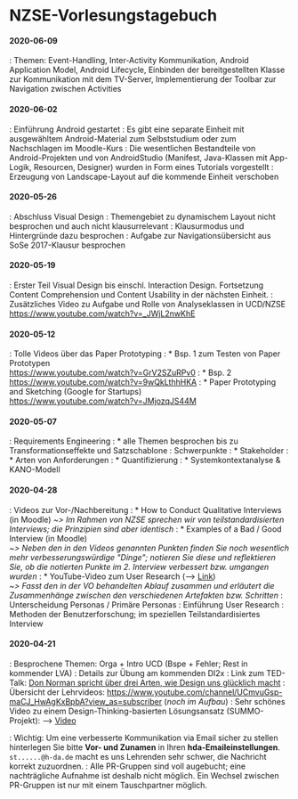 # NZSE-Vorlesungstagebuch


#### 2020-06-09
: Themen: Event-Handling, Inter-Activity Kommunikation, Android Application Model, Android Lifecycle, Einbinden der bereitgestellten Klasse zur Kommunikation mit dem TV-Server, Implementierung der Toolbar zur Navigation zwischen Activities



#### 2020-06-02
: Einführung Android gestartet
: Es gibt eine separate Einheit mit ausgewähltem Android-Material zum Selbststudium oder zum Nachschlagen im Moodle-Kurs
: Die wesentlichen Bestandteile von Android-Projekten und von AndroidStudio  (Manifest, Java-Klassen mit App-Logik, Resourcen, Designer) wurden in Form eines Tutorials vorgestellt
: Erzeugung von Landscape-Layout auf die kommende Einheit verschoben


#### 2020-05-26
: Abschluss Visual Design 
: Themengebiet zu dynamischem Layout nicht besprochen und auch nicht klausurrelevant
: Klausurmodus und Hintergründe dazu besprochen 
: Aufgabe zur Navigationsübersicht aus SoSe 2017-Klausur besprochen


#### 2020-05-19
: Erster Teil Visual Design bis einschl. Interaction Design. Fortsetzung Content Comprehension und Content Usability in der nächsten Einheit.
: Zusätzliches Video zu Aufgabe und Rolle von Analyseklassen in UCD/NZSE  
  <https://www.youtube.com/watch?v=_JWjL2nwKhE>


#### 2020-05-12
: Tolle Videos über das Paper Prototyping 
: * Bsp. 1 zum Testen von Paper Prototypen  
    <https://www.youtube.com/watch?v=GrV2SZuRPv0>
: * Bsp. 2  
    <https://www.youtube.com/watch?v=9wQkLthhHKA>
: * Paper Prototyping and Sketching (Google for Startups)  
    <https://www.youtube.com/watch?v=JMjozqJS44M>




#### 2020-05-07
: Requirements Engineering
: * alle Themen besprochen bis zu Transformationseffekte und Satzschablone
: Schwerpunkte
: * Stakeholder
: * Arten von Anforderungen
: * Quantifizierung
: * Systemkontextanalyse & KANO-Modell



#### 2020-04-28
: Videos zur Vor-/Nachbereitung
: * How to Conduct Qualitative Interviews (in Moodle) 
    _~> Im Rahmen von NZSE sprechen wir von teilstandardisierten Interviews; die Prinzipien sind aber identisch_
: * Examples of a Bad / Good Interview (in Moodle)  
    _~> Neben den in den Videos genannten Punkten finden Sie noch wesentlich mehr verbesserungswürdige "Dinge"; notieren Sie diese und reflektieren Sie, ob die notierten Punkte im 2. Interview verbessert bzw. umgangen wurden_
: * YouTube-Video zum User Research  (--> [Link](https://youtu.be/qA0DlfghMAY))  
    _~> Fasst den in der VO behandelten Ablauf zusammen und erläutert die Zusammenhänge zwischen den verschiedenen Artefakten bzw. Schritten_
: Unterscheidung Personas / Primäre Personas
: Einführung User Research
: Methoden der Benutzerforschung; im speziellen Teilstandardisiertes Interview

#### 2020-04-21
: Besprochene Themen: Orga + Intro UCD (Bspe + Fehler; Rest in kommender LVA)
: Details zur Übung am kommenden DI2x
: Link zum TED-Talk:  [Don Norman spricht über drei Arten, wie Design uns glücklich macht](https://www.youtube.com/watch?v=RlQEoJaLQRA)
: Übersicht der Lehrvideos: <https://www.youtube.com/channel/UCmvuGsp-maCJ_HwAgKxBpbA?view_as=subscriber> (_noch im Aufbau_)
: Sehr schönes Video zu einem Design-Thinking-basierten Lösungsansatz (SUMMO-Projekt): --> [Video](https://lernen.h-da.de/mod/resource/view.php?id=359759)

: Wichtig: Um eine verbesserte Kommunikation via Email sicher zu stellen hinterlegen Sie bitte **Vor- und Zunamen** in Ihren **hda-Emaileinstellungen**. `st......@h-da.de` macht es uns Lehrenden sehr schwer, die Nachricht korrekt zuzuordnen. 
: Alle PR-Gruppen sind voll augebucht; eine nachträgliche Aufnahme ist deshalb nicht möglich. Ein Wechsel zwischen PR-Gruppen ist nur mit einem Tauschpartner möglich. 

